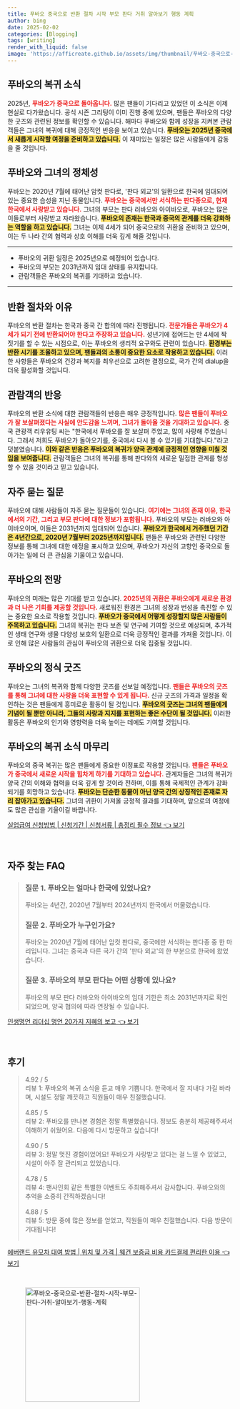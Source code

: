 ```yaml
---
title: 푸바오 중국으로 반환 절차 시작 부모 판다 거취 알아보기 행동 계획
author: bing
date: 2025-02-02
categories: [Blogging]
tags: [writing]
render_with_liquid: false
image: 'https://afficreate.github.io/assets/img/thumbnail/푸바오-중국으로-반환-절차-시작-부모-판다-거취-알아보기-행동-계획.webp'
---
```



<h2 id='푸바오의_복귀_소식'>푸바오의 복귀 소식</h2>

<p>2025년, <b><span style="color: #ee2323;">푸바오가 중국으로 돌아옵니다.</span></b> 많은 팬들이 기다리고 있었던 이 소식은 이제 현실로 다가왔습니다. 공식 시즌 그리팅이 이미 진행 중에 있으며, 팬들은 푸바오의 다양한 굿즈와 관련된 정보를 확인할 수 있습니다. 해마다 푸바오와 함께 성장을 지켜본 관람객들은 그녀의 복귀에 대해 긍정적인 반응을 보이고 있습니다. <b><span style="background-color: #ffe066;">푸바오는 2025년 중국에서 새롭게 시작할 여정을 준비하고 있습니다.</span></b> 이 재미있는 일정은 많은 사람들에게 감동을 줄 것입니다.</p>

<h2 id='푸바오와_그녀의_정체성'>푸바오와 그녀의 정체성</h2>

<p>푸바오는 2020년 7월에 태어난 암컷 판다로, '판다 외교'의 일환으로 한국에 임대되어 있는 중요한 습성을 지닌 동물입니다. <b><span style="color: #ee2323;">푸바오는 중국에서만 서식하는 판다종으로, 현재 한국에서 사랑받고 있습니다.</span></b> 그녀의 부모는 판다 러바오와 아이바오로, 푸바오는 많은 이들로부터 사랑받고 자라왔습니다. <b><span style="background-color: #ffe066;">푸바오의 존재는 한국과 중국의 관계를 더욱 강화하는 역할을 하고 있습니다.</span></b> 그녀는 이제 4세가 되어 중국으로의 귀환을 준비하고 있으며, 이는 두 나라 간의 협력과 상호 이해를 더욱 깊게 해줄 것입니다.</p>

<hr />

<ul>
    <li>푸바오의 귀환 일정은 2025년으로 예정되어 있습니다.</li>
    <li>푸바오의 부모는 2031년까지 임대 상태를 유지합니다.</li>
    <li>관람객들은 푸바오의 복귀를 기대하고 있습니다.</li>
</ul>

<hr />

<h2 id='반환_절차와_이유'>반환 절차와 이유</h2>

<p>푸바오의 반환 절차는 한국과 중국 간 합의에 따라 진행됩니다. <b><span style="color: #ee2323;">전문가들은 푸바오가 4세가 되기 전에 반환되어야 한다고 주장하고 있습니다.</span></b> 성년기에 접어드는 만 4세에 짝짓기를 할 수 있는 시점으로, 이는 푸바오의 생리적 요구와도 관련이 있습니다. <b><span style="background-color: #ffe066;">환경부는 반환 시기를 조율하고 있으며, 팬들과의 소통이 중요한 요소로 작용하고 있습니다.</span></b> 이러한 사항들은 푸바오의 건강과 복지를 최우선으로 고려한 결정으로, 국가 간의 dialup을 더욱 활성화할 것입니다.</p>

<h2 id='관람객의_반응'>관람객의 반응</h2>

<p>푸바오의 반환 소식에 대한 관람객들의 반응은 매우 긍정적입니다. <b><span style="color: #ee2323;">많은 팬들이 푸바오가 잘 보살펴졌다는 사실에 안도감을 느끼며, 그녀가 돌아올 것을 기대하고 있습니다.</span></b> 중국 관광객 리우유팅 씨는 "한국에서 푸바오를 잘 보살펴 주었고, 많이 사랑해 주었습니다. 그래서 저희도 푸바오가 돌아오기를, 중국에서 다시 볼 수 있기를 기대합니다."라고 덧붙였습니다. <b><span style="background-color: #ffe066;">이와 같은 반응은 푸바오의 복귀가 양국 관계에 긍정적인 영향을 미칠 것임을 보여줍니다.</span></b> 관람객들은 그녀의 복귀를 통해 판다와의 새로운 밀접한 관계를 형성할 수 있을 것이라고 믿고 있습니다.</p>

<h2 id='자주_묻는_질문'>자주 묻는 질문</h2>

<p>푸바오에 대해 사람들이 자주 묻는 질문들이 있습니다. <b><span style="color: #ee2323;">여기에는 그녀의 존재 이유, 한국에서의 기간, 그리고 부모 판다에 대한 정보가 포함됩니다.</span></b> 푸바오의 부모는 러바오와 아이바오이며, 이들은 2031년까지 임대되어 있습니다. <b><span style="background-color: #ffe066;">푸바오가 한국에서 거주했던 기간은 4년간으로, 2020년 7월부터 2025년까지입니다.</span></b> 팬들은 푸바오와 관련된 다양한 정보를 통해 그녀에 대한 애정을 표시하고 있으며, 푸바오가 자신의 고향인 중국으로 돌아가는 일에 더 큰 관심을 기울이고 있습니다.</p>

<h2 id='푸바오의_전망'>푸바오의 전망</h2>

<p>푸바오의 미래는 많은 기대를 받고 있습니다. <b><span style="color: #ee2323;">2025년의 귀환은 푸바오에게 새로운 환경과 더 나은 기회를 제공할 것입니다.</span></b> 새로워진 환경은 그녀의 성장과 번성을 촉진할 수 있는 중요한 요소로 작용할 것입니다. <b><span style="background-color: #ffe066;">푸바오가 중국에서 어떻게 성장할지 많은 사람들이 주목하고 있습니다.</span></b> 그녀의 복귀는 판다 보존 및 연구에 기여할 것으로 예상되며, 추가적인 생태 연구와 생물 다양성 보호의 일환으로 더욱 긍정적인 결과를 가져올 것입니다. 이로 인해 많은 사람들의 관심이 푸바오의 귀환으로 더욱 집중될 것입니다.</p>

<h2 id='푸바오의_정식_굿즈'>푸바오의 정식 굿즈</h2>

<p>푸바오는 그녀의 복귀와 함께 다양한 굿즈를 선보일 예정입니다. <b><span style="color: #ee2323;">팬들은 푸바오의 굿즈를 통해 그녀에 대한 사랑을 더욱 표현할 수 있게 됩니다.</span></b> 신규 굿즈의 가격과 일정을 확인하는 것은 팬들에게 흥미로운 활동이 될 것입니다. <b><span style="background-color: #ffe066;">푸바오의 굿즈는 그녀의 팬들에게 기념이 될 뿐만 아니라, 그들의 사랑과 지지를 표현하는 좋은 수단이 될 것입니다.</span></b> 이러한 활동은 푸바오의 인기와 영향력을 더욱 높이는 데에도 기여할 것입니다.</p>

<h2 id='푸바오의_복귀_소식_마무리'>푸바오의 복귀 소식 마무리</h2>

<p>푸바오의 중국 복귀는 많은 팬들에게 중요한 이정표로 작용할 것입니다. <b><span style="color: #ee2323;">팬들은 푸바오가 중국에서 새로운 시작을 힘차게 하기를 기대하고 있습니다.</span></b> 관계자들은 그녀의 복귀가 양국 간의 이해와 협력을 더욱 깊게 할 것이라 전하며, 이를 통해 국제적인 관계가 강화되기를 희망하고 있습니다. <b><span style="background-color: #ffe066;">푸바오는 단순한 동물이 아닌 양국 간의 상징적인 존재로 자리 잡아가고 있습니다.</span></b> 그녀의 귀환이 가져올 긍정적 결과를 기대하며, 앞으로의 여정에도 많은 관심을 기울이길 바랍니다.</p>


<p><a class="click-button" title="실업급여 신청방법 | 신청기간 | 신청서류 | 총정리 필수 정보" href="https://afficreate.github.io/posts/%EC%8B%A4%EC%97%85%EA%B8%89%EC%97%AC-%EC%8B%A0%EC%B2%AD%EB%B0%A9%EB%B2%95-%EC%8B%A0%EC%B2%AD%EA%B8%B0%EA%B0%84-%EC%8B%A0%EC%B2%AD%EC%84%9C%EB%A5%98-%EC%B4%9D%EC%A0%95%EB%A6%AC-%ED%95%84%EC%88%98-%EC%A0%95%EB%B3%B4/" rel="dofollow">실업급여 신청방법 | 신청기간 | 신청서류 | 총정리 필수 정보 👈 보기</a></p><br>
<h2 id='자주_찾는_FAQ'>자주 찾는 FAQ</h2>
<div itemscope="" itemtype="https://schema.org/FAQPage"> 
<blockquote> 
<div itemscope="" itemprop="mainEntity" itemtype="https://schema.org/Question"> 
<h3 itemprop="name">질문 1. 푸바오는 얼마나 한국에 있었나요?</h3> 
<div itemscope="" itemprop="acceptedAnswer" itemtype="https://schema.org/Answer"> 
<span itemprop="text"> 
<p>푸바오는 4년간, 2020년 7월부터 2024년까지 한국에서 머물렀습니다.</p> 
</span> 
</div> 
</div> 
<div itemscope="" itemprop="mainEntity" itemtype="https://schema.org/Question"> 
<h3 itemprop="name">질문 2. 푸바오가 누구인가요?</h3> 
<div itemscope="" itemprop="acceptedAnswer" itemtype="https://schema.org/Answer"> 
<span itemprop="text"> 
<p>푸바오는 2020년 7월에 태어난 암컷 판다로, 중국에만 서식하는 판다종 중 한 마리입니다. 그녀는 중국과 다른 국가 간의 '판다 외교'의 한 부분으로 한국에 왔었습니다.</p> 
</span> 
</div> 
</div> 
<div itemscope="" itemprop="mainEntity" itemtype="https://schema.org/Question"> 
<h3 itemprop="name">질문 3. 푸바오의 부모 판다는 어떤 상황에 있나요?</h3> 
<div itemscope="" itemprop="acceptedAnswer" itemtype="https://schema.org/Answer"> 
<span itemprop="text"> 
<p>푸바오의 부모 판다 러바오와 아이바오의 임대 기한은 최소 2031년까지로 확인되었으며, 양국 협의에 따라 연장될 수 있습니다.</p> 
</span> 
</div> 
</div> 
</blockquote> 
</div>
<p><a class="click-button" title="인생명언 리더십 명언 20가지 지혜의 보고" href="https://afficreate.github.io/posts/%EC%9D%B8%EC%83%9D%EB%AA%85%EC%96%B8-%EB%A6%AC%EB%8D%94%EC%8B%AD-%EB%AA%85%EC%96%B8-20%EA%B0%80%EC%A7%80-%EC%A7%80%ED%98%9C%EC%9D%98-%EB%B3%B4%EA%B3%A0/" rel="dofollow">인생명언 리더십 명언 20가지 지혜의 보고 👈 보기</a></p><br>
<h2 id='후기'>후기</h2>
<div itemscope itemtype="https://schema.org/Product">
  <blockquote>
  <div itemprop="review" itemscope itemtype="https://schema.org/Review">
      <div itemprop="reviewRating" itemscope itemtype="https://schema.org/Rating"> <span itemprop="ratingValue">4.92</span> / <span itemprop="bestRating">5</span> </div>
      <span itemprop="reviewBody">리뷰 1: 푸바오의 복귀 소식을 듣고 매우 기쁩니다. 한국에서 잘 지내다 가길 바라며, 시설도 정말 깨끗하고 직원들이 매우 친절했습니다.</span>
  </div>
  <br>
  <div itemprop="review" itemscope itemtype="https://schema.org/Review">
      <div itemprop="reviewRating" itemscope itemtype="https://schema.org/Rating"> <span itemprop="ratingValue">4.85</span> / <span itemprop="bestRating">5</span> </div>
      <span itemprop="reviewBody">리뷰 2: 푸바오를 만나본 경험은 정말 특별했습니다. 정보도 충분히 제공해주셔서 이해하기 쉬웠어요. 다음에 다시 방문하고 싶습니다!</span>
  </div>
  <br>
  <div itemprop="review" itemscope itemtype="https://schema.org/Review">
      <div itemprop="reviewRating" itemscope itemtype="https://schema.org/Rating"> <span itemprop="ratingValue">4.90</span> / <span itemprop="bestRating">5</span> </div>
      <span itemprop="reviewBody">리뷰 3: 정말 멋진 경험이었어요! 푸바오가 사랑받고 있다는 걸 느낄 수 있었고, 시설이 아주 잘 관리되고 있었습니다.</span>
  </div>
  <br>
  <div itemprop="review" itemscope itemtype="https://schema.org/Review">
      <div itemprop="reviewRating" itemscope itemtype="https://schema.org/Rating"> <span itemprop="ratingValue">4.78</span> / <span itemprop="bestRating">5</span> </div>
      <span itemprop="reviewBody">리뷰 4: 팬사인회 같은 특별한 이벤트도 주최해주셔서 감사합니다. 푸바오와의 추억을 소중히 간직하겠습니다!</span>
  </div>
  <br>
  <div itemprop="review" itemscope itemtype="https://schema.org/Review">
      <div itemprop="reviewRating" itemscope itemtype="https://schema.org/Rating"> <span itemprop="ratingValue">4.88</span> / <span itemprop="bestRating">5</span> </div>
      <span itemprop="reviewBody">리뷰 5: 방문 중에 많은 정보를 얻었고, 직원들이 매우 친절했습니다. 다음 방문이 기대됩니다!</span>
  </div>
  <br>
  </blockquote>
</div>
<p><a class="click-button" title="에버랜드 유모차 대여 방법 | 위치 및 가격 | 웨건 보증금 비용 카드결제 편리한 이용" href="https://afficreate.github.io/posts/%EC%97%90%EB%B2%84%EB%9E%9C%EB%93%9C-%EC%9C%A0%EB%AA%A8%EC%B0%A8-%EB%8C%80%EC%97%AC-%EB%B0%A9%EB%B2%95-%EC%9C%84%EC%B9%98-%EB%B0%8F-%EA%B0%80%EA%B2%A9-%EC%9B%A8%EA%B1%B4-%EB%B3%B4%EC%A6%9D%EA%B8%88-%EB%B9%84%EC%9A%A9-%EC%B9%B4%EB%93%9C%EA%B2%B0%EC%A0%9C-%ED%8E%B8%EB%A6%AC%ED%95%9C-%EC%9D%B4%EC%9A%A9/" rel="dofollow">에버랜드 유모차 대여 방법 | 위치 및 가격 | 웨건 보증금 비용 카드결제 편리한 이용 👈 보기</a></p><br>
<figure class="image"><img src="https://afficreate.github.io/assets/img/thumbnail/푸바오-중국으로-반환-절차-시작-부모-판다-거취-알아보기-행동-계획.webp" alt="푸바오-중국으로-반환-절차-시작-부모-판다-거취-알아보기-행동-계획" width="256" height="256"></figure>